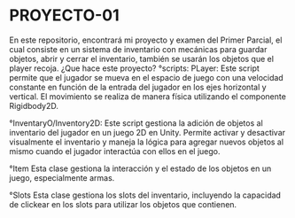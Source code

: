 # PROYECTO-01
En este repositorio, encontrará mi proyecto y examen del Primer Parcial, el cual consiste en un sistema de inventario con mecánicas para guardar objetos, abrir y cerrar el inventario, también se usarán los objetos que el player recoja.
¿Que hace este proyecto?
°scripts:  PLayer: Este script permite que el jugador se mueva en el espacio de juego con una velocidad constante en función de la entrada del jugador en los ejes horizontal y vertical. El movimiento se realiza de manera física utilizando el componente Rigidbody2D.

°InventaryO/Inventory2D: Este script gestiona la adición de objetos al inventario del jugador en un juego 2D en Unity. Permite activar y desactivar visualmente el inventario y maneja la lógica para agregar nuevos objetos al mismo cuando el jugador interactúa con ellos en el juego.

°Item Esta clase gestiona la interacción y el estado de los objetos en un juego, especialmente armas.

°Slots Esta clase gestiona los slots del inventario, incluyendo la capacidad de clickear en los slots para utilizar los objetos que contienen.

